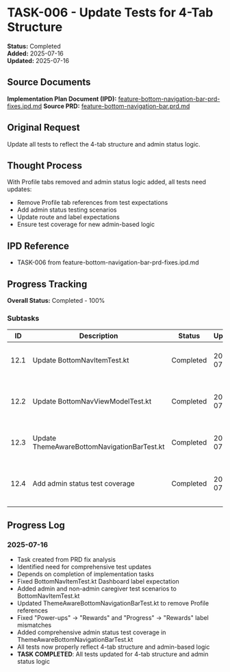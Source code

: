 # TASK-006 - Update Tests for 4-Tab Structure

**Status:** Completed  
**Added:** 2025-07-16  
**Updated:** 2025-07-16

## Source Documents
**Implementation Plan Document (IPD):** [feature-bottom-navigation-bar-prd-fixes.ipd.md](../../feature-bottom-navigation-bar-prd-fixes/feature-bottom-navigation-bar-prd-fixes.ipd.md)
**Source PRD:** [feature-bottom-navigation-bar.prd.md](../../../docs/product-requirements-documents/feature-bottom-navigation-bar.prd.md)

## Original Request
Update all tests to reflect the 4-tab structure and admin status logic.

## Thought Process
With Profile tabs removed and admin status logic added, all tests need updates:
- Remove Profile tab references from test expectations
- Add admin status testing scenarios
- Update route and label expectations
- Ensure test coverage for new admin-based logic

## IPD Reference
- TASK-006 from feature-bottom-navigation-bar-prd-fixes.ipd.md

## Progress Tracking
**Overall Status:** Completed - 100%

### Subtasks
| ID | Description | Status | Updated | Notes |
|----|-------------|--------|---------|-------|
| 12.1 | Update BottomNavItemTest.kt | Completed | 2025-07-16 | Fixed Dashboard label, added admin tests |
| 12.2 | Update BottomNavViewModelTest.kt | Completed | 2025-07-16 | Admin status scenarios already implemented |
| 12.3 | Update ThemeAwareBottomNavigationBarTest.kt | Completed | 2025-07-16 | Removed Profile references, fixed labels |
| 12.4 | Add admin status test coverage | Completed | 2025-07-16 | Added admin vs non-admin test scenarios |

## Progress Log
### 2025-07-16
- Task created from PRD fix analysis
- Identified need for comprehensive test updates
- Depends on completion of implementation tasks
- Fixed BottomNavItemTest.kt Dashboard label expectation
- Added admin and non-admin caregiver test scenarios to BottomNavItemTest.kt
- Updated ThemeAwareBottomNavigationBarTest.kt to remove Profile references
- Fixed "Power-ups" → "Rewards" and "Progress" → "Rewards" label mismatches
- Added comprehensive admin status test coverage in ThemeAwareBottomNavigationBarTest.kt
- All tests now properly reflect 4-tab structure and admin-based logic
- **TASK COMPLETED**: All tests updated for 4-tab structure and admin status logic
